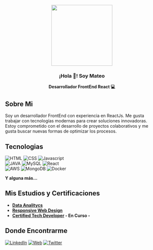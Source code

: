 <p align="center" width="300">
   <img align="center" width="200" src="https://user-images.githubusercontent.com/106263422/223457678-1d7ed567-93f9-4ad4-a307-ab5fe263075c.png" />
   <h3 align="center"> ¡Hola 👋! Soy Mateo </h3>
</p>

<p align="center"><strong>Desarrollador FrontEnd React 💻 </strong></p>

## Sobre Mi
Soy un desarrollador FrontEnd con experiencia en ReactJs. Me gusta trabajar con tecnologías modernas para crear soluciones innovadoras. Estoy comprometido con el desarrollo de proyectos colaborativos y me gusta buscar nuevas formas de optimizar los procesos.

## Tecnologias
![HTML](https://img.shields.io/badge/-HMTL-red)
![CSS](https://img.shields.io/badge/-CSS-9cf)
![Javascript](https://img.shields.io/badge/-JAVASCRIPT-yellow) </br>
![JAVA](https://img.shields.io/badge/-JAVA-critical)
![MySQL](https://img.shields.io/badge/-MYSQL-blue)
![React](https://img.shields.io/badge/-REACTJS-9cf)</br>
![AWS](https://img.shields.io/badge/-AWS-lightgrey)
![MongoDB](https://img.shields.io/badge/-MONGODB-brightgreen)
![Docker](https://img.shields.io/badge/-DOCKER-informational)
</br>

<strong> Y alguna más... </strong>

## Mis Estudios y Certificaciones

- <strong><a href="https://www.coderhouse.com/certificados/61e47306ae271300444b5563">Data Analitycs</a></strong></br>
- <strong><a href="https://www.freecodecamp.org/fcc08542121-9d78-41c3-bc2f-462160c0f99d">Responsive Web Design</a></strong></br>
- <strong><a href="https://www.digitalhouse.com/ar/productos/programacion/certified-tech-developer">Certified Tech Developer</a>  - En Curso -  </strong></br>

## Donde Encontrarme 
[![LinkedIn](https://img.shields.io/badge/LinkedIn-Mateo_Alvarez-0077B5?style=for-the-badge&logo=linkedin&logoColor=white&labelColor=101010)](https://www.linkedin.com/in/matualvarez/)
[![Web](https://img.shields.io/badge/Web-MateoAlvarez.com-14a1f0?style=for-the-badge&logo=dev.to&logoColor=white&labelColor=101010)]()
[![Twitter](https://img.shields.io/badge/Twitter-@Matuualvarez1-1DA1F2?style=for-the-badge&logo=twitter&logoColor=white&labelColor=101010)](https://twitter.com/Matuualvarez1)
<!--
**Mateo-Alvarez1/Mateo-Alvarez1** is a ✨ _special_ ✨ repository because its `README.md` (this file) appears on your GitHub profile.

Here are some ideas to get you started:

- 🔭 I’m currently working on ...
- 🌱 I’m currently learning ...
- 👯 I’m looking to collaborate on ...
- 🤔 I’m looking for help with ...
- 💬 Ask me about ...
- 📫 How to reach me: ...
- 😄 Pronouns: ...
- ⚡ Fun fact: ...
-->
